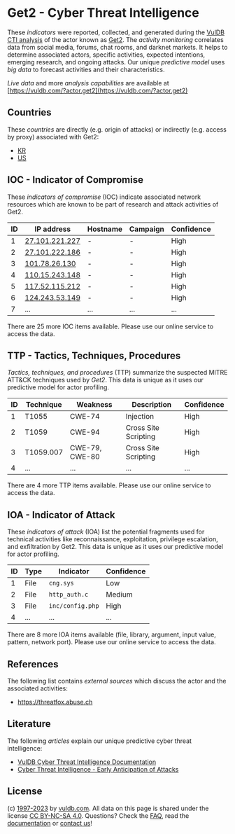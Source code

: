 # Get2 - Cyber Threat Intelligence

These _indicators_ were reported, collected, and generated during the [VulDB CTI analysis](https://vuldb.com/?kb.cti) of the actor known as [Get2](https://vuldb.com/?actor.get2). The _activity monitoring_ correlates data from social media, forums, chat rooms, and darknet markets. It helps to determine associated actors, specific activities, expected intentions, emerging research, and ongoing attacks. Our unique _predictive model_ uses _big data_ to forecast activities and their characteristics.

_Live data_ and more _analysis capabilities_ are available at [https://vuldb.com/?actor.get2](https://vuldb.com/?actor.get2)

## Countries

These _countries_ are directly (e.g. origin of attacks) or indirectly (e.g. access by proxy) associated with Get2:

* [KR](https://vuldb.com/?country.kr)
* [US](https://vuldb.com/?country.us)

## IOC - Indicator of Compromise

These _indicators of compromise_ (IOC) indicate associated network resources which are known to be part of research and attack activities of Get2.

ID | IP address | Hostname | Campaign | Confidence
-- | ---------- | -------- | -------- | ----------
1 | [27.101.221.227](https://vuldb.com/?ip.27.101.221.227) | - | - | High
2 | [27.101.222.186](https://vuldb.com/?ip.27.101.222.186) | - | - | High
3 | [101.78.26.130](https://vuldb.com/?ip.101.78.26.130) | - | - | High
4 | [110.15.243.148](https://vuldb.com/?ip.110.15.243.148) | - | - | High
5 | [117.52.115.212](https://vuldb.com/?ip.117.52.115.212) | - | - | High
6 | [124.243.53.149](https://vuldb.com/?ip.124.243.53.149) | - | - | High
7 | ... | ... | ... | ...

There are 25 more IOC items available. Please use our online service to access the data.

## TTP - Tactics, Techniques, Procedures

_Tactics, techniques, and procedures_ (TTP) summarize the suspected MITRE ATT&CK techniques used by _Get2_. This data is unique as it uses our predictive model for actor profiling.

ID | Technique | Weakness | Description | Confidence
-- | --------- | -------- | ----------- | ----------
1 | T1055 | CWE-74 | Injection | High
2 | T1059 | CWE-94 | Cross Site Scripting | High
3 | T1059.007 | CWE-79, CWE-80 | Cross Site Scripting | High
4 | ... | ... | ... | ...

There are 4 more TTP items available. Please use our online service to access the data.

## IOA - Indicator of Attack

These _indicators of attack_ (IOA) list the potential fragments used for technical activities like reconnaissance, exploitation, privilege escalation, and exfiltration by Get2. This data is unique as it uses our predictive model for actor profiling.

ID | Type | Indicator | Confidence
-- | ---- | --------- | ----------
1 | File | `cng.sys` | Low
2 | File | `http_auth.c` | Medium
3 | File | `inc/config.php` | High
4 | ... | ... | ...

There are 8 more IOA items available (file, library, argument, input value, pattern, network port). Please use our online service to access the data.

## References

The following list contains _external sources_ which discuss the actor and the associated activities:

* https://threatfox.abuse.ch

## Literature

The following _articles_ explain our unique predictive cyber threat intelligence:

* [VulDB Cyber Threat Intelligence Documentation](https://vuldb.com/?kb.cti)
* [Cyber Threat Intelligence - Early Anticipation of Attacks](https://www.scip.ch/en/?labs.20201022)

## License

(c) [1997-2023](https://vuldb.com/?kb.changelog) by [vuldb.com](https://vuldb.com/?kb.about). All data on this page is shared under the license [CC BY-NC-SA 4.0](https://creativecommons.org/licenses/by-nc-sa/4.0/). Questions? Check the [FAQ](https://vuldb.com/?kb.faq), read the [documentation](https://vuldb.com/?kb) or [contact us](https://vuldb.com/?contact)!

